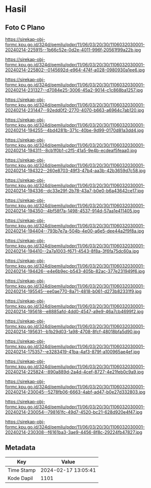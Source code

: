 # Hasil

## Foto C Plano

https://sirekap-obj-formc.kpu.go.id/324d/pemilu/pdpr/11/06/03/20/30/1106032030001-20240214-225915--1b66c52e-0d2e-4011-996f-20561f99a22b.jpg

https://sirekap-obj-formc.kpu.go.id/324d/pemilu/pdpr/11/06/03/20/30/1106032030001-20240214-225802--0145692d-e964-474f-a028-0980930a1ee6.jpg

https://sirekap-obj-formc.kpu.go.id/324d/pemilu/pdpr/11/06/03/20/30/1106032030001-20240214-231327--d7084e25-3006-45a2-9014-c1c868ba1257.jpg

https://sirekap-obj-formc.kpu.go.id/324d/pemilu/pdpr/11/06/03/20/30/1106032030001-20240214-231447--92edd0f2-2770-4070-b663-a6964c7ab120.jpg

https://sirekap-obj-formc.kpu.go.id/324d/pemilu/pdpr/11/06/03/20/30/1106032030001-20240214-194255--4bd4281b-371c-40be-9d99-0170d81a3dd4.jpg

https://sirekap-obj-formc.kpu.go.id/324d/pemilu/pdpr/11/06/03/20/30/1106032030001-20240214-194311--8cb1f0b1-c2f5-41a5-9e4b-ecdeaf5feaa0.jpg

https://sirekap-obj-formc.kpu.go.id/324d/pemilu/pdpr/11/06/03/20/30/1106032030001-20240214-194322--260e8703-49f3-47b4-aa3b-42b3659d7c58.jpg

https://sirekap-obj-formc.kpu.go.id/324d/pemilu/pdpr/11/06/03/20/30/1106032030001-20240214-194336--dc33e29f-2b78-43a7-b0e0-b6a43642ce17.jpg

https://sirekap-obj-formc.kpu.go.id/324d/pemilu/pdpr/11/06/03/20/30/1106032030001-20240214-194350--4bf58f7a-1498-4537-914d-57aa1e411405.jpg

https://sirekap-obj-formc.kpu.go.id/324d/pemilu/pdpr/11/06/03/20/30/1106032030001-20240214-194404--793b7e7a-504b-4e00-a6e5-dee44a2f9f8a.jpg

https://sirekap-obj-formc.kpu.go.id/324d/pemilu/pdpr/11/06/03/20/30/1106032030001-20240214-194410--2a7a1003-f671-4543-8f8a-3f6fa75dc60a.jpg

https://sirekap-obj-formc.kpu.go.id/324d/pemilu/pdpr/11/06/03/20/30/1106032030001-20240214-194426--e4e6b9ec-b543-405b-82ac-377e231949f6.jpg

https://sirekap-obj-formc.kpu.go.id/324d/pemilu/pdpr/11/06/03/20/30/1106032030001-20240214-195545--ee0ae770-8a71-4818-b061-d273b82331f9.jpg

https://sirekap-obj-formc.kpu.go.id/324d/pemilu/pdpr/11/06/03/20/30/1106032030001-20240214-195618--e8885afd-4dd0-4547-a9e9-46a7cb4699f2.jpg

https://sirekap-obj-formc.kpu.go.id/324d/pemilu/pdpr/11/06/03/20/30/1106032030001-20240214-195631--b1b29d03-1a98-4708-8fcf-48018bfa5d90.jpg

https://sirekap-obj-formc.kpu.go.id/324d/pemilu/pdpr/11/06/03/20/30/1106032030001-20240214-175357--e3283419-41ba-4af3-879f-a100965ae4ef.jpg

https://sirekap-obj-formc.kpu.go.id/324d/pemilu/pdpr/11/06/03/20/30/1106032030001-20240214-225824--890a889d-2a4d-4cef-8727-4e21feb0c9a9.jpg

https://sirekap-obj-formc.kpu.go.id/324d/pemilu/pdpr/11/06/03/20/30/1106032030001-20240214-230045--5278fb06-6663-4abf-ad47-b0e27d332803.jpg

https://sirekap-obj-formc.kpu.go.id/324d/pemilu/pdpr/11/06/03/20/30/1106032030001-20240214-230054--798161fc-49d7-4520-bc21-628d920e4f47.jpg

https://sirekap-obj-formc.kpu.go.id/324d/pemilu/pdpr/11/06/03/20/30/1106032030001-20240214-230308--f6161ba3-3ae9-4456-8f8c-29224fb47827.jpg


## Metadata

| Key        | Value               |
| ---------- | ------------------- |
| Time Stamp | 2024-02-17 13:05:41 |
| Kode Dapil | 1101                |



